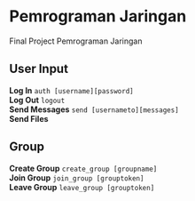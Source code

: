 # Pemrograman Jaringan
Final Project Pemrograman Jaringan

## User Input
**Log In**
`
    auth [username][password]
`  
**Log Out**
`
    logout
`  
**Send Messages**
`
    send [usernameto][messages]
`  
**Send Files**
`
`

## Group
**Create Group**
`
    create_group [groupname]
`  
**Join Group**
`
    join_group [grouptoken]
`  
**Leave Group**
`
    leave_group [grouptoken]
`  
